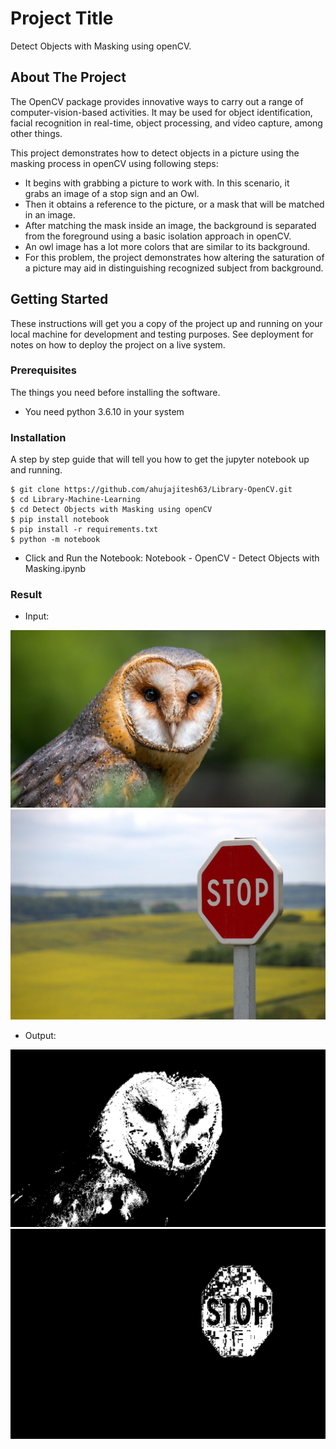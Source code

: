 # Project Title

Detect Objects with Masking using openCV.

## About The Project

The OpenCV package provides innovative ways to carry out a range of computer-vision-based activities. It may be used for object identification, facial recognition in real-time, object processing, and video capture, among other things.

This project demonstrates how to detect objects in a picture using the masking process in openCV using following steps: 
* It begins with grabbing a picture to work with. In this scenario, it grabs an image of a stop sign and an Owl. 
* Then it obtains a reference to the picture, or a mask that will be matched in an image. 
* After matching the mask inside an image, the background is separated from the foreground using a basic isolation approach in openCV. 
* An owl image has a lot more colors that are similar to its background. 
* For this problem, the project demonstrates how altering the saturation of a picture may aid in distinguishing recognized subject from background.

## Getting Started

These instructions will get you a copy of the project up and running on your local machine for development and testing purposes. See deployment for notes on how to deploy the project on a live system.

### Prerequisites

The things you need before installing the software.

* You need python 3.6.10 in your system

### Installation

A step by step guide that will tell you how to get the jupyter notebook up and running.

```
$ git clone https://github.com/ahujajitesh63/Library-OpenCV.git
$ cd Library-Machine-Learning
$ cd Detect Objects with Masking using openCV
$ pip install notebook
$ pip install -r requirements.txt
$ python -m notebook
```
* Click and Run the Notebook: Notebook - OpenCV - Detect Objects with Masking.ipynb
### Result
* Input:
<img src="/Detect Objects with Masking using openCV/barn-owl-2550068_1280.jpg" alt="image data" title="Image Data title">
<img src="/Detect Objects with Masking using openCV/stop-634941_1280.jpg" alt="image data" title="Image Data title">

* Output:
<img src="/Detect Objects with Masking using openCV/owl_detection_mask.jpg" alt="image data" title="Image Data title">
<img src="/Detect Objects with Masking using openCV/stop_detection_mask.jpg" alt="image data" title="Image Data title">


